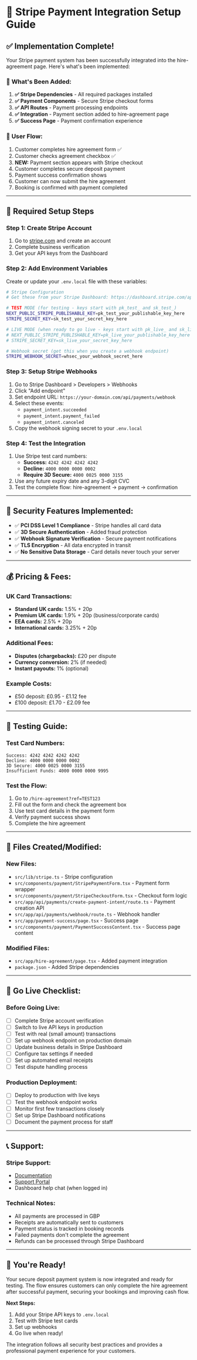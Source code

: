 # 🚀 Stripe Payment Integration Setup Guide

## ✅ Implementation Complete!

Your Stripe payment system has been successfully integrated into the hire-agreement page. Here's what's been implemented:

### 🔧 **What's Been Added:**

1. **✅ Stripe Dependencies** - All required packages installed
2. **✅ Payment Components** - Secure Stripe checkout forms
3. **✅ API Routes** - Payment processing endpoints
4. **✅ Integration** - Payment section added to hire-agreement page
5. **✅ Success Page** - Payment confirmation experience

### 🎯 **User Flow:**

1. Customer completes hire agreement form ✅
2. Customer checks agreement checkbox ✅
3. **NEW:** Payment section appears with Stripe checkout
4. Customer completes secure deposit payment
5. Payment success confirmation shows
6. Customer can now submit the hire agreement
7. Booking is confirmed with payment completed

---

## 🔑 **Required Setup Steps**

### Step 1: Create Stripe Account

1. Go to [stripe.com](https://stripe.com) and create an account
2. Complete business verification
3. Get your API keys from the Dashboard

### Step 2: Add Environment Variables

Create or update your `.env.local` file with these variables:

```bash
# Stripe Configuration
# Get these from your Stripe Dashboard: https://dashboard.stripe.com/apikeys

# TEST MODE (for testing - keys start with pk_test_ and sk_test_)
NEXT_PUBLIC_STRIPE_PUBLISHABLE_KEY=pk_test_your_publishable_key_here
STRIPE_SECRET_KEY=sk_test_your_secret_key_here

# LIVE MODE (when ready to go live - keys start with pk_live_ and sk_live_)
# NEXT_PUBLIC_STRIPE_PUBLISHABLE_KEY=pk_live_your_publishable_key_here
# STRIPE_SECRET_KEY=sk_live_your_secret_key_here

# Webhook secret (get this when you create a webhook endpoint)
STRIPE_WEBHOOK_SECRET=whsec_your_webhook_secret_here
```

### Step 3: Setup Stripe Webhooks

1. Go to Stripe Dashboard > Developers > Webhooks
2. Click "Add endpoint"
3. Set endpoint URL: `https://your-domain.com/api/payments/webhook`
4. Select these events:
   - `payment_intent.succeeded`
   - `payment_intent.payment_failed`
   - `payment_intent.canceled`
5. Copy the webhook signing secret to your `.env.local`

### Step 4: Test the Integration

1. Use Stripe test card numbers:
   - **Success:** `4242 4242 4242 4242`
   - **Decline:** `4000 0000 0000 0002`
   - **Require 3D Secure:** `4000 0025 0000 3155`
2. Use any future expiry date and any 3-digit CVC
3. Test the complete flow: hire-agreement → payment → confirmation

---

## 🔐 **Security Features Implemented:**

- ✅ **PCI DSS Level 1 Compliance** - Stripe handles all card data
- ✅ **3D Secure Authentication** - Added fraud protection
- ✅ **Webhook Signature Verification** - Secure payment notifications
- ✅ **TLS Encryption** - All data encrypted in transit
- ✅ **No Sensitive Data Storage** - Card details never touch your server

---

## 💰 **Pricing & Fees:**

### UK Card Transactions:
- **Standard UK cards:** 1.5% + 20p
- **Premium UK cards:** 1.9% + 20p (business/corporate cards)
- **EEA cards:** 2.5% + 20p
- **International cards:** 3.25% + 20p

### Additional Fees:
- **Disputes (chargebacks):** £20 per dispute
- **Currency conversion:** 2% (if needed)
- **Instant payouts:** 1% (optional)

### Example Costs:
- £50 deposit: £0.95 - £1.12 fee
- £100 deposit: £1.70 - £2.09 fee

---

## 🧪 **Testing Guide:**

### Test Card Numbers:
```
Success: 4242 4242 4242 4242
Decline: 4000 0000 0000 0002
3D Secure: 4000 0025 0000 3155
Insufficient Funds: 4000 0000 0000 9995
```

### Test the Flow:
1. Go to `/hire-agreement?ref=TEST123`
2. Fill out the form and check the agreement box
3. Use test card details in the payment form
4. Verify payment success shows
5. Complete the hire agreement

---

## 📁 **Files Created/Modified:**

### New Files:
- `src/lib/stripe.ts` - Stripe configuration
- `src/components/payment/StripePaymentForm.tsx` - Payment form wrapper
- `src/components/payment/StripeCheckoutForm.tsx` - Checkout form logic
- `src/app/api/payments/create-payment-intent/route.ts` - Payment creation API
- `src/app/api/payments/webhook/route.ts` - Webhook handler
- `src/app/payment-success/page.tsx` - Success page
- `src/components/payment/PaymentSuccessContent.tsx` - Success page content

### Modified Files:
- `src/app/hire-agreement/page.tsx` - Added payment integration
- `package.json` - Added Stripe dependencies

---

## 🚀 **Go Live Checklist:**

### Before Going Live:
- [ ] Complete Stripe account verification
- [ ] Switch to live API keys in production
- [ ] Test with real (small amount) transactions
- [ ] Set up webhook endpoint on production domain
- [ ] Update business details in Stripe Dashboard
- [ ] Configure tax settings if needed
- [ ] Set up automated email receipts
- [ ] Test dispute handling process

### Production Deployment:
- [ ] Deploy to production with live keys
- [ ] Test the webhook endpoint works
- [ ] Monitor first few transactions closely
- [ ] Set up Stripe Dashboard notifications
- [ ] Document the payment process for staff

---

## 📞 **Support:**

### Stripe Support:
- [Documentation](https://stripe.com/docs)
- [Support Portal](https://support.stripe.com/)
- Dashboard help chat (when logged in)

### Technical Notes:
- All payments are processed in GBP
- Receipts are automatically sent to customers
- Payment status is tracked in booking records
- Failed payments don't complete the agreement
- Refunds can be processed through Stripe Dashboard

---

## 🎉 **You're Ready!**

Your secure deposit payment system is now integrated and ready for testing. The flow ensures customers can only complete the hire agreement after successful payment, securing your bookings and improving cash flow.

**Next Steps:**
1. Add your Stripe API keys to `.env.local`
2. Test with Stripe test cards
3. Set up webhooks
4. Go live when ready!

The integration follows all security best practices and provides a professional payment experience for your customers.